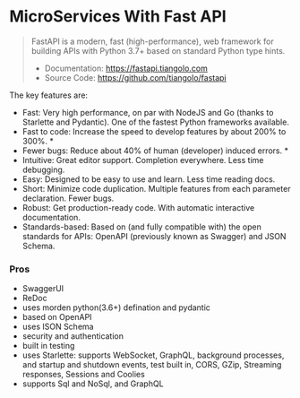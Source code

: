 # MicroServices With Fast API

> FastAPI is a modern, fast (high-performance), web framework for building APIs with Python 3.7+ based on standard Python type hints.
> - Documentation: https://fastapi.tiangolo.com
> - Source Code: https://github.com/tiangolo/fastapi

The key features are:

- Fast: Very high performance, on par with NodeJS and Go (thanks to Starlette and Pydantic). One of the fastest Python frameworks available.
- Fast to code: Increase the speed to develop features by about 200% to 300%. \*
- Fewer bugs: Reduce about 40% of human (developer) induced errors. \*
- Intuitive: Great editor support. Completion everywhere. Less time debugging.
- Easy: Designed to be easy to use and learn. Less time reading docs.
- Short: Minimize code duplication. Multiple features from each parameter declaration. Fewer bugs.
- Robust: Get production-ready code. With automatic interactive documentation.
- Standards-based: Based on (and fully compatible with) the open standards for APIs: OpenAPI (previously known as Swagger) and JSON Schema.

### Pros
- SwaggerUI 
- ReDoc
- uses morden python(3.6+) defination and pydantic
- based on OpenAPI
- uses ISON Schema
- security and authentication
- built in testing
- uses Starlette: supports WebSocket, GraphQL, background processes, and startup and shutdown events, test built in, CORS, GZip, Streaming responses, Sessions and Coolies
- supports Sql and NoSql, and GraphQL

